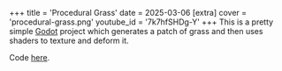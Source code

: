 +++
title = 'Procedural Grass'
date = 2025-03-06
[extra]
cover = 'procedural-grass.png'
youtube_id = '7k7hfSHDg-Y'
+++
This is a pretty simple [Godot](https://godotengine.org/) project which generates a patch of grass and then uses shaders to texture and deform it.

Code [here](https://github.com/JackJ30/Godot2DGrass).
